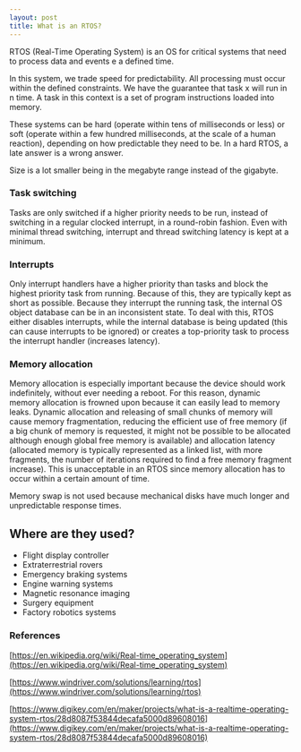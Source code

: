 ```yaml
---
layout: post
title: What is an RTOS?
---
```

RTOS (Real-Time Operating System) is an OS for critical systems that need to process data and events e a defined time.

In this system, we trade speed for predictability. All processing must occur within the defined constraints. We have the guarantee that task x will run in n time. A task in this context is a set of program instructions loaded into memory.

These systems can be hard (operate within tens of milliseconds or less) or soft (operate within a few hundred milliseconds, at the scale of a human reaction), depending on how predictable they need to be. In a hard RTOS, a late answer is a wrong answer.

Size is a lot smaller being in the megabyte range instead of the gigabyte.

### Task switching
Tasks are only switched if a higher priority needs to be run, instead of switching in a regular clocked interrupt, in a round-robin fashion. Even with minimal thread switching, interrupt and thread switching latency is kept at a minimum.

### Interrupts
Only interrupt handlers have a higher priority than tasks and block the highest priority task from running. Because of this, they are typically kept as short as possible. Because they interrupt the running task, the internal OS object database can be in an inconsistent state. To deal with this, RTOS either disables interrupts, while the internal database is being updated (this can cause interrupts to be ignored) or creates a top-priority task to process the interrupt handler (increases latency).

### Memory allocation
Memory allocation is especially important because the device should work indefinitely, without ever needing a reboot. For this reason, dynamic memory allocation is frowned upon because it can easily lead to memory leaks. Dynamic allocation and releasing of small chunks of memory will cause memory fragmentation, reducing the efficient use of free memory (if a big chunk of memory is requested, it might not be possible to be allocated although enough global free memory is available) and allocation latency (allocated memory is typically represented as a linked list, with more fragments, the number of iterations required to find a free memory fragment increase). This is unacceptable in an RTOS since memory allocation has to occur within a certain amount of time.

Memory swap is not used because mechanical disks have much longer and unpredictable response times.

## Where are they used?
- Flight display controller
- Extraterrestrial rovers
- Emergency braking systems
- Engine warning systems
- Magnetic resonance imaging
- Surgery equipment
- Factory robotics systems

### References
[https://en.wikipedia.org/wiki/Real-time_operating_system](https://en.wikipedia.org/wiki/Real-time_operating_system)

[https://www.windriver.com/solutions/learning/rtos](https://www.windriver.com/solutions/learning/rtos)

[https://www.digikey.com/en/maker/projects/what-is-a-realtime-operating-system-rtos/28d8087f53844decafa5000d89608016](https://www.digikey.com/en/maker/projects/what-is-a-realtime-operating-system-rtos/28d8087f53844decafa5000d89608016)